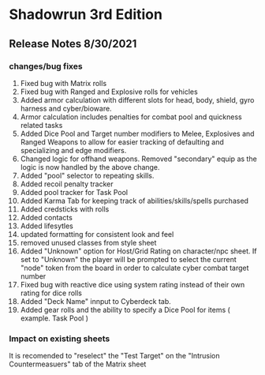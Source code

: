 # Shadowrun 3rd Edition

## Release Notes 8/30/2021

### changes/bug fixes
1. Fixed bug with Matrix rolls
2. Fixed bug with Ranged and Explosive rolls for vehicles
3. Added armor calculation with different slots for head, body, shield, gyro harness and cyber/bioware.
4. Armor calculation includes penalties for combat pool and quickness related tasks
5. Added Dice Pool and Target number modifiers to Melee, Explosives and Ranged Weapons to allow for easier tracking of defaulting and specializing and edge modifiers.
6. Changed logic for offhand weapons. Removed "secondary" equip as the logic is now handled by the above change.
7. Added "pool" selector to repeating skills.
8. Added recoil penalty tracker
9. Added pool tracker for Task Pool
10. Added Karma Tab for keeping track of abilities/skills/spells purchased
11. Added credsticks with rolls
12. Added contacts
13. Added lifesytles
14. updated formatting for consistent look and feel
15. removed unused classes from style sheet
16. Added "Unknown" option for Host/Grid Rating on character/npc sheet. If set to "Unknown" the player will be prompted to select the current "node" token from the board in order to calculate cyber combat target number 
17. Fixed bug with reactive dice using system rating instead of their own rating for dice rolls
18. Added "Deck Name" innput to Cyberdeck tab.
19. Added gear rolls and the ability to specify a Dice Pool for items ( example. Task Pool )

### Impact on existing sheets
It is recomended to "reselect" the "Test Target" on the "Intrusion Countermeasuers" tab of the Matrix sheet
